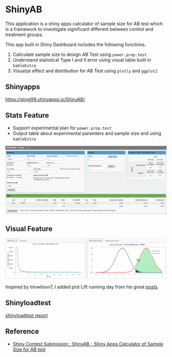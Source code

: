 # ShinyAB

This application is a shiny apps calculator of sample size for AB test which is a framework to investigate significant different between control and treatment groups. 

This app built in Shiny Dashboard includes the following functions.
1. Caliculate sample size to design AB Test using `power.prop.test`
2. Understand statistical Type I and II error using visual table built in `kableExtra`
3. Visualze effect and distribution for AB Test using `plotly` and `ggplot2`

## Shinyapps
https://gingi99.shinyapps.io/ShinyAB/

## Stats Feature 
* Support experimental plan for `power.prop.test`
* Output table about experimental paramters and sample size and using `kableExtra`

![image](docs/top1.png)

## Visual Feature

![image](docs/top2.png)

Inspired by timwilson7, I added plot Lift running day from his great [posts](https://www.searchdiscovery.com/blog/sample-size-calculation-myth-buster-edition/).

## Shinyloadtest

[shinyloadtest report](https://okiyuki99.github.io/ShinyAB/shinyloadtest_report.html)

## Reference
* [Shiny Contest Submission : ShinyAB - Shiny Apps Calculator of Sample Size for AB test](https://community.rstudio.com/t/shiny-contest-submission-shinyab-shiny-apps-calculator-of-sample-size-for-ab-test/25675)


